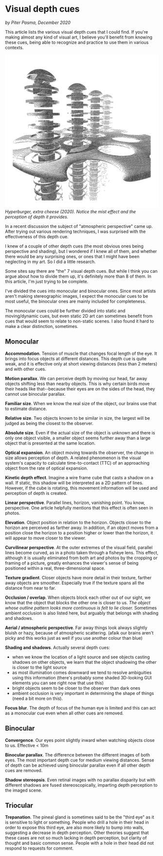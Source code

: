 # Visual depth cues
*by Piter Pasma, December 2020*

This article lists the various visual depth cues that I could find. If you're making almost any kind of visual art, I believe you'll benefit from knowing these cues, being able to recognize and practice to use them in various contexts.

![Hyperburger, extra cheese (2020). Notice the mist effect and the perception of depth it provides.](depth-cues1.jpg)
*Hyperburger, extra cheese (2020). Notice the mist effect and the perception of depth it provides.*

In a recent discussion the subject of "atmospheric perspective" came up. After trying out various rendering techniques, I was surprised with the effectiveness of this depth cue.

I knew of a couple of other depth cues (the most obvious ones being perspective and shading), but I wondered if I knew all of them, and whether there would be any surprising ones, or ones that I might have been neglecting in my art. So I did a little research.

Some sites say there are "the" 7 visual depth cues. But while I think you can argue about how to divide them up, it's definitely more than 8 of them. In this article, I'm just trying to be complete.

I've divided the cues into monocular and binocular ones. Since most artists aren't making stereographic images, I expect the monocular cues to be most useful, the binocular ones are mainly included for completeness. 

The monocular cues could be further divided into static and moving/dynamic cues, but even static 2D art can sometimes benefit from cues that would seem to relate to non-static scenes. I also found it hard to make a clear distinction, sometimes. 

## Monocular

**Accommodation**. Tension of muscle that changes focal length of the eye. It brings into focus objects at different distances. This depth cue is quite weak, and it is effective only at short viewing distances (less than 2 meters) and with other cues.

**Motion parallax**. We can perceive depth by moving our head, far away objects shifting less than nearby objects. This is why certain birds move their heads like that--because their eyes are on the sides of the head, they cannot use binocular parallax.

**Familiar size**. When we know the real size of the object, our brains use that to estimate distance.

**Relative size**. Two objects known to be similar in size, the largest will be judged as being the closest to the observer.

**Absolute size**. Even if the actual size of the object is unknown and there is only one object visible, a smaller object seems further away than a large object that is presented at the same location.

**Optical expansion**. An object moving towards the observer, the change in size allows perception of depth. A related phenomenon is the visual system's capacity to calculate time-to-contact (TTC) of an approaching object from the rate of optical expansion.

**Kinetic depth effect**. Imagine a wire frame cube that casts a shadow on a wall. If static, this shadow will be interpreted as a 2D pattern of lines. However, if the cube is rotating, this movement information will be used and perception of depth is created.

**Linear perspective**. Parallel lines, horizon, vanishing point. You know, perspective. One article helpfully mentions that this effect is often seen in photos.

**Elevation**. Object position in relation to the horizon. Objects closer to the horizon are perceived as farther away. In addition, if an object moves from a position close the horizon to a position higher or lower than the horizon, it will appear to move closer to the viewer.

**Curvilinear perspective**. At the outer extremes of the visual field, parallel lines become curved, as in a photo taken through a fisheye lens. This effect, although it is usually eliminated from both art and photos by the cropping or framing of a picture, greatly enhances the viewer's sense of being positioned within a real, three-dimensional space.

**Texture gradient**. Closer objects have more detail in their texture, farther away objects are smoother. Especially true if the texture spans all the distance from near to far.

**Occlusion / overlap**. When objects block each other out of our sight, we know that the object that blocks the other one is closer to us. *The object whose outline pattern looks more continuous is felt to lie closer.* Sometimes ambient occlusion is also listed here, but arguably that belongs with shading and shadows.

**Aerial / atmospheric perspective**. Far away things look always slightly bluish or hazy, because of atmospheric scattering. (afaik our brains aren't picky and this works just as well if you use another colour than blue)

**Shading and shadows**. Actually several depth cues:
  - when we know the location of a light source and see objects casting shadows on other objects, we learn that the object shadowing the other is closer to the light source
  - as most illumination comes downward we tend to resolve ambiguities using this information (there's probably some shaded 3D-looking GUI elements you can see right now that use this)
  - bright objects seem to be closer to the observer than dark ones
  - ambient occlusion is very important in determining the shape of things (need a bit more on this).

**Focus blur**. The depth of focus of the human eye is limited and this can act as a monocular cue even when all other cues are removed.

## Binocular

**Convergence**. Our eyes point slightly inward when watching objects close to us. Effective < 10m

**Binocular parallax**. The difference between the different images of both eyes. The most important depth cue for medium viewing distances. Sense of depth can be achieved using binocular parallax even if all other depth cues are removed. 

**Shadow stereopsis**. Even retinal images with no parallax disparity but with different shadows are fused stereoscopically, imparting depth perception to the imaged scene. 

## Triocular

**Trepanation**. The pineal gland is sometimes said to be the "third eye" as it is sensitive to light or something. People who drill a hole in their head in order to expose this third eye, are also more likely to bump into walls, suggesting a decrease in depth perception. Other theories suggest that these cases are not so much lacking in depth perception, but clarity of thought and basic common sense. People with a hole in their head did not respond to requests for comment.
